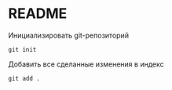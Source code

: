 # README

Инициализировать git-репозиторий

    git init

Добавить все сделанные изменения в индекс

    git add .